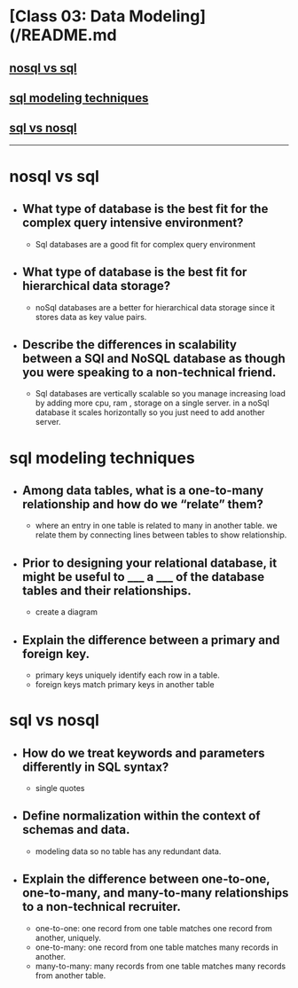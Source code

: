 
# [Class 03: Data Modeling](/README.md

## [nosql vs sql](https://www.thegeekstuff.com/2014/01/sql-vs-nosql-db/?utm_source=tuicool)

## [sql modeling techniques](https://www.essentialsql.com/get-ready-to-learn-sql-7-simplified-data-modeling/)

## [sql vs nosql](https://www.youtube.com/watch?v=ZS_kXvOeQ5Y)

<hr>

# nosql vs sql

- ## What type of database is the best fit for the complex query intensive environment?
    - Sql databases are a good fit for complex query environment
- ## What type of database is the best fit for hierarchical data storage?
    - noSql databases are a better for hierarchical data storage since it stores data as key value pairs.
- ## Describe the differences in scalability between a SQl and NoSQL database as though you were speaking to a non-technical friend.
    - Sql databases are vertically scalable so you manage increasing load by adding more cpu, ram , storage on a single server. in a noSql database it scales horizontally so you just need to add another server. 
# sql modeling techniques

- ## Among data tables, what is a one-to-many relationship and how do we “relate” them?
    - where an entry in one table is related to many in another table. we relate them by connecting lines between tables to show relationship.
- ## Prior to designing your relational database, it might be useful to ___ a ___ of the database tables and their relationships.
    - create a diagram 
- ## Explain the difference between a primary and foreign key.
    - primary keys uniquely identify each row in a table. 
    - foreign keys match primary keys in another table

# sql vs nosql

- ## How do we treat keywords and parameters differently in SQL syntax?
  - single quotes 

- ## Define normalization within the context of schemas and data.
  - modeling data so no table has any redundant data. 

- ## Explain the difference between one-to-one, one-to-many, and many-to-many relationships to a non-technical recruiter.
  - one-to-one: one record from one table matches one record from another, uniquely.
  - one-to-many: one record from one table matches many records in another.
  - many-to-many: many records from one table matches many records from another table. 